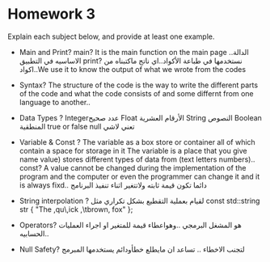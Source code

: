 # Homework 3

Explain each subject below, and provide at least one example.

* Main and Print?
main?
It is the main function on the main page ..الدالة الاساسيه في التطبيق 
print?
نستخدمها في طباعة الأكواد..اي ناتج ماكتبناه من اكواد..We use it to know the output of what we wrote from the codes
* Syntax?
The structure of the code is the way to write the different parts of the code and what the code consists of and some differnt from one language to another..
* Data Types ?
Integerعدد صحيح 
Float الأرقام العشرية
String النصوص
Boolean المنطقية true or false
null تعني لاشي 
* Variable  & Const ?
The variable as a box store or container  all of which contain a space for storage in it The variable is a place that you give name value) stores different types of data from (text letters numbers)..
const?
A value cannot be changed during the implementation of the program and the computer or even the programmer can change it and it is always fixd.. دائما تكون قيمة ثابته ولاتتغير اثناء تنفيذ البرنامج
* String interpolation ?
لقيام بعملية التقطيع بشكل تكراري
مثل const std::string str {
    "The ,qu\\,ick ,\tbrown, fox"
};
* Operators?
هو المشغل البرمجي ..وهواعطاء قيمة للمتغير او اجراء العمليات الحسابيه..

* Null Safety?
  لتجنب الاخطاء
  .. تساعد ان مايطلع خطأودائم يستخدمها المبرمج 
